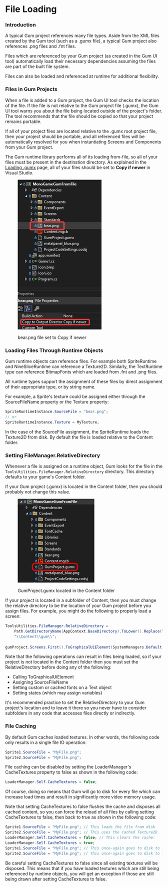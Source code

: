 # File Loading

### Introduction

A typical Gum project references many file types. Aside from the XML files created by the Gum tool (such as a .gumx file), a typical Gum project also references .png files and .fnt files.

Files which are referenced by your Gum project (as created in the Gum UI tool) automatically load their necessary dependencies assuming the files are part of the built file system.

Files can also be loaded and referenced at runtime for additional flexibility.

### Files in Gum Projects

When a file is added to a Gum project, the Gum UI tool checks the location of the file. If the file is not relative to the Gum project file (.gumx), the Gum UI tool warns you about the file being located outside of the project's folder. The tool recommends that the file should be copied so that your project remains portable.

If all of your project files are located relative to the .gumx root project file, then your project should be portable, and all referenced files will be automatically resolved for you when instantiating Screens and Components from your Gum project.

The Gum runtime library performs all of its loading from-file, so all of your files must be present in the destination directory. As explained in the [Loading .gumx](loading-.gumx-gum-project.md) page, all of your files should be set to **Copy if newer** in Visual Studio.

<figure><img src="../.gitbook/assets/image (4).png" alt=""><figcaption><p>bear.png file set to Copy if newer</p></figcaption></figure>

### Loading Files Through Runtime Objects

Gum runtime objects can reference files. For example both SpriteRuntime and NineSliceRuntime can reference a Texture2D. Similarly, the TextRuntime type can reference BitmapFonts which are loaded from .fnt and .png files.

All runtime types support the assignment of these files by direct assignment of their appropriate type, or by string name.&#x20;

For example, a Sprite's texture could be assigned either through the SourceFileName property or the Texture property:

```csharp
SpriteRuntimeInstance.SourceFile = "bear.png";
// or
SpriteRuntimeInstance.Texture = MyTexture;
```

In the case of the SourceFile assignment, the SpriteRuntime loads the Texture2D from disk. By default the file is loaded relative to the Content folder.

### Setting FileManager.RelativeDirectory

Whenever a file is assigned on a runtime object, Gum looks for the file in the `ToolsUtilities.FileManager.RelativeDirectory` directory. This directory defaults to your game's Content folder.

If your Gum project (.gumx) is located in the Content folder, then you should probably not change this value.

<figure><img src="../.gitbook/assets/image (44).png" alt=""><figcaption><p>GumProject.gumx located in the Content folder</p></figcaption></figure>

If your project is located in a subfolder of Content, then you must change the relative directory to be the location of your Gum project before you assign files. For example, you might do the following to properly load a screen:

```csharp
ToolsUtilities.FileManager.RelativeDirectory = 
    Path.GetDirectoryName(AppContext.BaseDirectory).ToLower().Replace("/", "\\") +
    "\\Content\\gum\\";

gumProject.Screens.First().ToGraphicalUiElement(SystemManagers.Default, addToManagers:true);
```

Note that the following operations can result in files being loaded, so if your project is not located in the Content folder then you must set the RelativeDirectory before doing any of the following:

* Calling ToGraphicalUiElement
* Assigning SourceFileName
* Setting custom or cached fonts on a Text object
* Setting states (which may assign variables)

It's recommended practice to set the RelativeDirectory to your Gum project's location and to leave it there so you never have to consider subfolders in any code that accesses files directly or indirectly.

### File Caching

By default Gum caches loaded textures. In other words, the following code only results in a single file IO operation:

```csharp
Sprite1.SourceFile = "MyFile.png";
Sprite2.SourceFile = "MyFile.png";
```

File caching can be disabled by setting the LoaderManager's CacheTextures property to false as shown in the following code:

```csharp
LoaderManager.Self.CacheTextures = false;
```

Of course, doing so means that Gum will go to disk for every file which can increase load times and result in significantly more video memory usage.

Note that setting CacheTextures to false flushes the cache and disposes all cached content, so you can force the reload of all files by calling setting CacheTextures to false, then back to true as shown in the following code:

```csharp
Sprite1.SourceFile = "MyFile.png"; // This loads the file from disk
Sprite2.SourceFile = "MyFile.png"; // This uses the cached Texture2D
LoaderManager.Self.CacheTextures = false; // This clears the cache:
LoaderManager.Self.CacheTextures = true;
Sprite1.SourceFile = "MyFile.png"; // This once-again goes to disk to load the file
Sprite2.SourceFile = "MyFile.png"; // This once-again goes to disk to load the file
```

Be careful setting CacheTextures to false since all existing textures will be disposed. This means that if you have loaded textures which are still being referenced by runtime objects, you will get an exception if those are still being drawn after setting CacheTextures to false.
